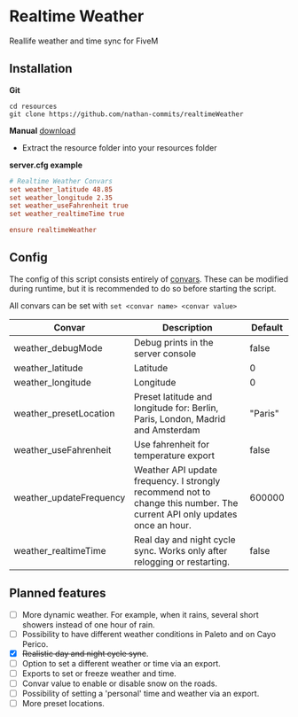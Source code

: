 # Realtime Weather
Reallife weather and time sync for FiveM

## Installation
**Git**
```
cd resources
git clone https://github.com/nathan-commits/realtimeWeather
```

**Manual** [download](https://github.com/nathan-commits/realtimeWeather/archive/refs/tags/v.0.1.zip)
- Extract the resource folder into your resources folder

**server.cfg example**
```cfg
# Realtime Weather Convars
set weather_latitude 48.85
set weather_longitude 2.35
set weather_useFahrenheit true
set weather_realtimeTime true

ensure realtimeWeather
```

## Config
The config of this script consists entirely of [convars](https://docs.fivem.net/docs/scripting-reference/convars/). These can be modified during runtime, but it is recommended to do so before starting the script. 

All convars can be set with `set <convar name> <convar value>`

|Convar|Description|Default|
|---|---|---|
|weather_debugMode|Debug prints in the server console|false|
|weather_latitude|Latitude|0|
|weather_longitude|Longitude|0|
|weather_presetLocation|Preset latitude and longitude for: Berlin, Paris, London, Madrid and Amsterdam|"Paris"|
|weather_useFahrenheit|Use fahrenheit for temperature export|false|
|weather_updateFrequency|Weather API update frequency. I strongly recommend not to change this number. The current API only updates once an hour.|600000|
|weather_realtimeTime|Real day and night cycle sync. Works only after relogging or restarting.|false|

## Planned features
- [ ] More dynamic weather. For example, when it rains, several short showers instead of one hour of rain.
- [ ] Possibility to have different weather conditions in Paleto and on Cayo Perico.
- [x] ~~Realistic day and night cycle sync~~.
- [ ] Option to set a different weather or time via an export. 
- [ ] Exports to set or freeze weather and time.
- [ ] Convar value to enable or disable snow on the roads.
- [ ] Possibility of setting a 'personal' time and weather via an export.
- [ ] More preset locations.
